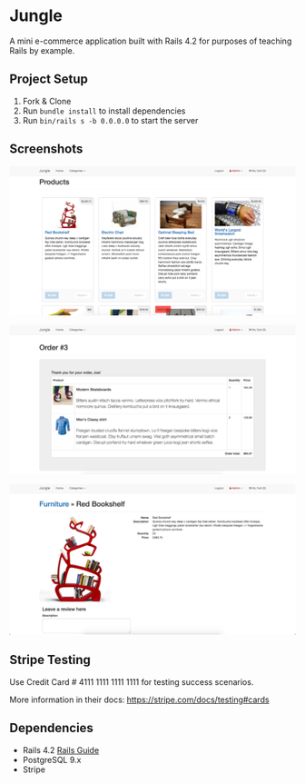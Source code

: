 # Jungle

A mini e-commerce application built with Rails 4.2 for purposes of teaching Rails by example.


## Project Setup

1. Fork & Clone
2. Run `bundle install` to install dependencies
3. Run `bin/rails s -b 0.0.0.0` to start the server

## Screenshots

!["Screenshot of Home Page"](https://github.com/aliabji/jungle-rails/blob/master/docs/Screen%20Shot%202017-10-14%20at%203.35.56%20PM.png?raw=true)

!["Screenshot of Order Page"](https://github.com/aliabji/jungle-rails/blob/master/docs/Screen%20Shot%202017-10-14%20at%203.35.31%20PM.png)

!["Screenshot of Product Page"](https://github.com/aliabji/jungle-rails/blob/master/docs/Screen%20Shot%202017-10-14%20at%203.43.51%20PM.png)

## Stripe Testing

Use Credit Card # 4111 1111 1111 1111 for testing success scenarios.

More information in their docs: <https://stripe.com/docs/testing#cards>

## Dependencies

* Rails 4.2 [Rails Guide](http://guides.rubyonrails.org/v4.2/)
* PostgreSQL 9.x
* Stripe
